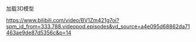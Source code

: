加载3D模型

https://www.bilibili.com/video/BV1Zm421g7oi?spm_id_from=333.788.videopod.episodes&vd_source=a4e095d68862da71463ae9de87d5356c&p=14